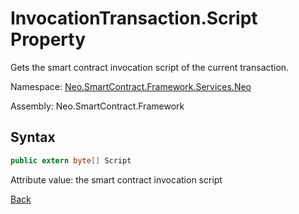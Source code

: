 # InvocationTransaction.Script Property

Gets the smart contract invocation script of the current transaction.

Namespace: [Neo.SmartContract.Framework.Services.Neo](../../neo.md)

Assembly: Neo.SmartContract.Framework

## Syntax

```c#
public extern byte[] Script
```

Attribute value: the smart contract invocation script



[Back](../InvocationTransaction.md)